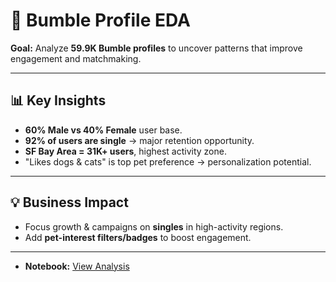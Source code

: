 # 🐝 Bumble Profile EDA

**Goal:** Analyze **59.9K Bumble profiles** to uncover patterns that improve engagement and matchmaking.

---

## 📊 Key Insights
- **60% Male vs 40% Female** user base.  
- **92% of users are single** → major retention opportunity.  
- **SF Bay Area = 31K+ users**, highest activity zone.  
- "Likes dogs & cats" is top pet preference → personalization potential.

---

## 💡 Business Impact
- Focus growth & campaigns on **singles** in high-activity regions.  
- Add **pet-interest filters/badges** to boost engagement.

---

- **Notebook:** [View Analysis](notebooks/bumble_profile_analysis.ipynb)

